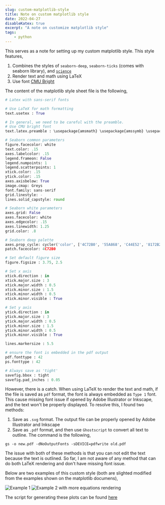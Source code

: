 ```yaml
---
slug: custom-matplotlib-style
title: Note on custom matplotlib style
date: 2022-04-27
disableKatex: true
excerpt: "A note on customize matplotlib style"
tags:
    - python
---
```


This serves as a note for setting up my custom matplotlib style. This style features,

1. Combines the styles of `seaborn-deep`, `seaborn-ticks` (comes with seaborn library), and [`science`](https://github.com/garrettj403/SciencePlots)
2. Render text and math using LaTeX
3. Use font [CMU Bright](https://tug.org/FontCatalogue/computermodernbright/)

The content of the matplotlib style sheet file is the following,

``` python
# Latex with sans-serif fonts

# Use LaTeX for math formatting
text.usetex : True

# In general, we need to be careful with the preamble.
# Use CMU bright font
text.latex.preamble : \usepackage{amsmath} \usepackage{amssymb} \usepackage{cmbright} \usepackage[OT1]{fontenc}

# Seaborn common parameters
figure.facecolor: white
text.color: .15
axes.labelcolor: .15
legend.frameon: False
legend.numpoints: 1
legend.scatterpoints: 1
xtick.color: .15
ytick.color: .15
axes.axisbelow: True
image.cmap: Greys
font.family: sans-serif
grid.linestyle: -
lines.solid_capstyle: round

# Seaborn white parameters
axes.grid: False
axes.facecolor: white
axes.edgecolor: .15
axes.linewidth: 1.25
grid.color: .8

# Seaborn deep palette
axes.prop_cycle: cycler('color', ['4C72B0', '55A868', 'C44E52', '8172B2', 'CCB974', '64B5CD'])
patch.facecolor: 4C72B0

# Set default figure size
figure.figsize : 3.75, 2.5

# Set x axis
xtick.direction : in
xtick.major.size : 3
xtick.major.width : 0.5
xtick.minor.size : 1.5
xtick.minor.width : 0.5
xtick.minor.visible : True

# Set y axis
ytick.direction : in
ytick.major.size : 3
ytick.major.width : 0.5
ytick.minor.size : 1.5
ytick.minor.width : 0.5
ytick.minor.visible : True

lines.markersize : 5.5

# ensure the font is embedded in the pdf output
pdf.fonttype : 42
ps.fonttype : 42

# Always save as 'tight'
savefig.bbox : tight
savefig.pad_inches : 0.05
```

However, there is a catch. When using LaTeX to render the text and math, if the file is saved as `pdf` format, the font is always embedded as 
`Type 1` font. This cause missing font issue if opened by Adobe Illustrator or Inkscape, and the text won't be properly displayed. To resolve this,
I found two methods:

1. Save as `.svg` format. The output file can be properly opened by Adobe Illustrator and Inkscape
2. Save as `.pdf` format, and then use `Ghostscript` to convert all text to outline. The command is the following,
```
gs -o new.pdf -dNoOutputFonts -sDEVICE=pdfwrite old.pdf
```

The issue with both of these methods is that you can not edit the text because the text is outlined. So far, I am not aware of any method that can do both
LaTeX rendering and don't have missing font issue.

Below are two examples of this custom style (both are slighted modified from the examples shown on the matplotlib documens),

![Example 1](https://i.imgur.com/8lohvmA.png)
![Example 2 with more equations rendering](https://i.imgur.com/XyidkIe.png)

The script for generating these plots can be found [here](https://gist.github.com/anyuzx/329982b5d0510484b9b043a88ef294a3)
